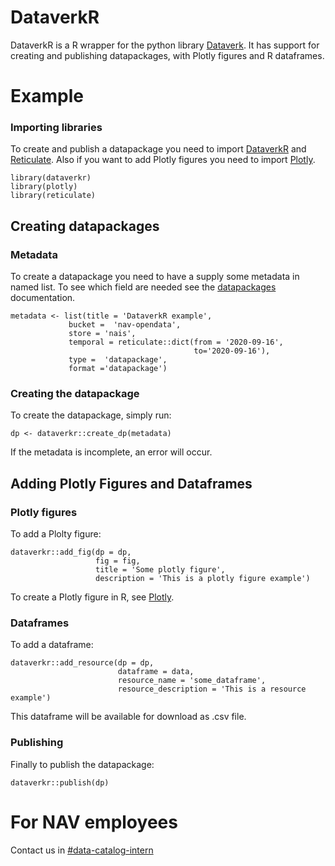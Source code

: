 # DataverkR
DataverkR is a R wrapper for the python library [Dataverk](https://pypi.org/project/dataverk/). It
has support for creating and publishing datapackages, with Plotly figures and R dataframes.


# Example

### Importing libraries
To create and publish a datapackage you need to import [DataverkR](https://github.com/navikt/dataverkr) and
[Reticulate](https://rstudio.github.io/reticulate/). Also if you want to add Plotly figures you need to import [Plotly](https://plotly.com/r/).

```
library(dataverkr)
library(plotly)
library(reticulate)
```

## Creating datapackages
### Metadata
To create a datapackage you need to have a supply some metadata in named list. To see which field are needed see the
[datapackages](https://dataplattform.gitbook.io/nada/analyseplattform/dataverk/datapakker) documentation.


```
metadata <- list(title = 'DataverkR example',
             bucket =  'nav-opendata',
             store = 'nais', 
             temporal = reticulate::dict(from = '2020-09-16',
                                         to='2020-09-16'), 
             type =  'datapackage',
             format ='datapackage')
```

### Creating the datapackage
To create the datapackage, simply run:
```
dp <- dataverkr::create_dp(metadata)
```

If the metadata is incomplete, an error will occur.

## Adding Plotly Figures and Dataframes

### Plotly figures
To add a Plolty figure:
```
dataverkr::add_fig(dp = dp,
                   fig = fig,
                   title = 'Some plotly figure', 
                   description = 'This is a plotly figure example')
```
To create a Plotly figure in R, see [Plotly](https://plotly.com/r/).

### Dataframes
To add a dataframe:
```
dataverkr::add_resource(dp = dp,
                        dataframe = data,
                        resource_name = 'some_dataframe',
                        resource_description = 'This is a resource example')
```
This dataframe will be available for download as .csv file.

### Publishing
Finally to publish the datapackage:
```
dataverkr::publish(dp)
```

# For NAV employees
Contact us in [#data-catalog-intern](https://nav-it.slack.com/archives/CQ9SV9DNE)

